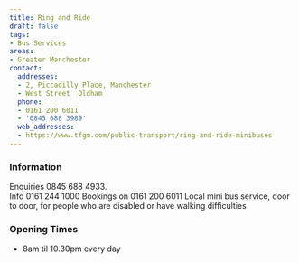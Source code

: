```yaml
---
title: Ring and Ride
draft: false
tags:
- Bus Services
areas:
- Greater Manchester
contact:
  addresses:
  - 2, Piccadilly Place, Manchester
  - West Street  Oldham
  phone:
  - 0161 200 6011
  - '0845 688 3989'
  web_addresses:
  - https://www.tfgm.com/public-transport/ring-and-ride-minibuses
---
```


### Information
Enquiries 0845 688 4933.   
Info 0161 244 1000
Bookings on 0161 200 6011
Local mini bus service, door to door, for people
who are disabled or have walking difficulties

### Opening Times
* 8am til 10.30pm every day

